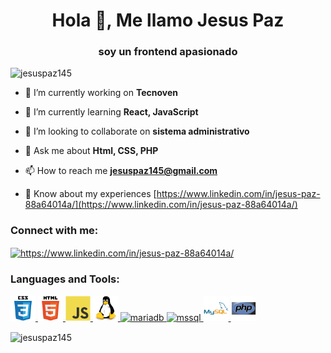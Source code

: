 <h1 align="center">Hola 👋, Me llamo Jesus Paz</h1>
<h3 align="center">soy un frontend apasionado</h3>

<p align="left"> <img src="https://komarev.com/ghpvc/?username=jesuspaz145&label=Profile%20views&color=0e75b6&style=flat" alt="jesuspaz145" /> </p>

- 🔭 I’m currently working on **Tecnoven**

- 🌱 I’m currently learning **React, JavaScript**

- 👯 I’m looking to collaborate on **sistema administrativo**

- 💬 Ask me about **Html, CSS, PHP**

- 📫 How to reach me **jesuspaz145@gmail.com**

- 📄 Know about my experiences [https://www.linkedin.com/in/jesus-paz-88a64014a/](https://www.linkedin.com/in/jesus-paz-88a64014a/)

<h3 align="left">Connect with me:</h3>
<p align="left">
<a href="https://linkedin.com/in/https://www.linkedin.com/in/jesus-paz-88a64014a/" target="blank"><img align="center" src="https://raw.githubusercontent.com/rahuldkjain/github-profile-readme-generator/master/src/images/icons/Social/linked-in-alt.svg" alt="https://www.linkedin.com/in/jesus-paz-88a64014a/" height="30" width="40" /></a>
</p>

<h3 align="left">Languages and Tools:</h3>
<p align="left"> <a href="https://www.w3schools.com/css/" target="_blank" rel="noreferrer"> <img src="https://raw.githubusercontent.com/devicons/devicon/master/icons/css3/css3-original-wordmark.svg" alt="css3" width="40" height="40"/> </a> <a href="https://www.w3.org/html/" target="_blank" rel="noreferrer"> <img src="https://raw.githubusercontent.com/devicons/devicon/master/icons/html5/html5-original-wordmark.svg" alt="html5" width="40" height="40"/> </a> <a href="https://developer.mozilla.org/en-US/docs/Web/JavaScript" target="_blank" rel="noreferrer"> <img src="https://raw.githubusercontent.com/devicons/devicon/master/icons/javascript/javascript-original.svg" alt="javascript" width="40" height="40"/> </a> <a href="https://www.linux.org/" target="_blank" rel="noreferrer"> <img src="https://raw.githubusercontent.com/devicons/devicon/master/icons/linux/linux-original.svg" alt="linux" width="40" height="40"/> </a> <a href="https://mariadb.org/" target="_blank" rel="noreferrer"> <img src="https://www.vectorlogo.zone/logos/mariadb/mariadb-icon.svg" alt="mariadb" width="40" height="40"/> </a> <a href="https://www.microsoft.com/en-us/sql-server" target="_blank" rel="noreferrer"> <img src="https://www.svgrepo.com/show/303229/microsoft-sql-server-logo.svg" alt="mssql" width="40" height="40"/> </a> <a href="https://www.mysql.com/" target="_blank" rel="noreferrer"> <img src="https://raw.githubusercontent.com/devicons/devicon/master/icons/mysql/mysql-original-wordmark.svg" alt="mysql" width="40" height="40"/> </a> <a href="https://www.php.net" target="_blank" rel="noreferrer"> <img src="https://raw.githubusercontent.com/devicons/devicon/master/icons/php/php-original.svg" alt="php" width="40" height="40"/> </a> </p>

<p><img align="center" src="https://github-readme-stats.vercel.app/api/top-langs?username=jesuspaz145&show_icons=true&locale=en&layout=compact" alt="jesuspaz145" /></p>

